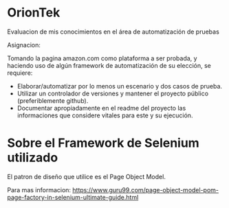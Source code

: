# OrionTek
Evaluacion de mis conocimientos en el área de automatización de pruebas

Asignacion:

Tomando la pagina amazon.com como plataforma a ser probada, y haciendo uso de algún framework de automatización de su elección, se requiere:

* Elaborar/automatizar por lo menos un escenario y dos casos de prueba.
* Utilizar un controlador de versiones y mantener el proyecto público (preferiblemente github).
* Documentar apropiadamente en el readme del proyecto las informaciones que considere vitales para este y su ejecución.

# Sobre el Framework de Selenium utilizado

El patron de diseño que utilice es el Page Object Model.

Para mas informacion: https://www.guru99.com/page-object-model-pom-page-factory-in-selenium-ultimate-guide.html






